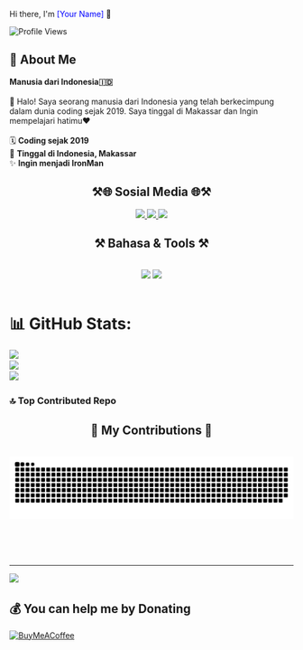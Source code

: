  Hi there, I'm <span style="color: blue;">[Your Name]</span> 👋

![Profile Views](https://komarev.com/ghpvc/?username=thisdapa&color=white)

## 💫 About Me
**Manusia dari Indonesia🇮🇩**<br><br>
👋 Halo! Saya seorang manusia dari Indonesia yang telah berkecimpung dalam dunia coding sejak 2019. Saya tinggal di Makassar dan Ingin mempelajari hatimu❤️<br><br>
🗓️ **Coding sejak 2019**<br>
📌 **Tinggal di Indonesia, Makassar**<br>
✨ **Ingin menjadi IronMan**<br>

<h2 align="center">⚒🌐 Sosial Media 🌐⚒</h2>
<div align="center"> 
  <a href="mailto:dapicode@gmail.com">
    <img src="https://img.shields.io/badge/Gmail-333333?style=for-the-badge&logo=gmail&logoColor=red" />
  </a>
  <a href="https://www.youtube.com/@DAPICODE" target="_blank">
  <img src="https://img.shields.io/badge/YouTube-FF0000?style=for-the-badge&logo=youtube&logoColor=white" target="_blank" />
  </a>
  <a href="https://thisdapa.github.io" target="_blank">
     <img src="https://img.shields.io/badge/Portfolio-FF5722?style=for-the-badge&logo=todoist&logoColor=white" target="_blank" /> <!-- sqlite, safari, google-chrome are other good icon options -->
  </a>
</div>


<h2 align="center">⚒️ Bahasa & Tools ⚒️</h2>
<br/>
<div align="center">
    <img src="https://skillicons.dev/icons?i=react,bootstrap,mui,html,css,vscode,github,figma,tailwind,git,r" />
    <img src="https://skillicons.dev/icons?i=nodejs,python,javascript,typescript,express,firebase,mongodb,c,java,nextjs,mysql,flask" /><br>
</div>
<br/>

# 📊 GitHub Stats:
![](https://github-readme-stats.vercel.app/api?username=ThisDapa&theme=dark&hide_border=false&include_all_commits=false&count_private=true)<br/>
![](https://github-readme-streak-stats.herokuapp.com/?user=ThisDapa&theme=dark&hide_border=false)<br/>
![](https://github-readme-stats.vercel.app/api/top-langs/?username=ThisDapa&theme=dark&hide_border=false&include_all_commits=false&count_private=true&layout=compact)

### 🔝 Top Contributed Repo
<div align="center">
  <h2>🐍 My Contributions 🐍</h2>
  <br>
  <img alt="snake eating my contributions" src="https://raw.githubusercontent.com/salesp07/salesp07/output/github-contribution-grid-snake.svg" />
  
  <br/><br/><br/>
</div>

---
[![](https://visitcount.itsvg.in/api?id=ThisDapa&icon=0&color=0)](https://visitcount.itsvg.in)

  ## 💰 You can help me by Donating
  [![BuyMeACoffee](https://img.shields.io/badge/Buy%20Me%20a%20Coffee-ffdd00?style=for-the-badge&logo=buy-me-a-coffee&logoColor=black)](https://buymeacoffee.com/https://saweria.co/ThisIsDapa) 

  
<!-- Proudly created with GPRM ( https://gprm.itsvg.in ) -->
